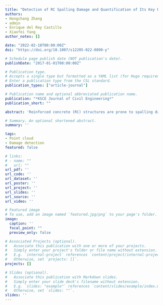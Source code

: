 ```yaml
---
title: "Detection of RC Spalling Damage and Quantification of Its Key Properties from 3D Point Cloud"
authors:
- Hongchang Zhang 
- admin
- Enrique del Rey Castillo
- Xiaofei Yang
author_notes: []

date: "2022-02-18T00:00:00Z"
doi: "https://doi.org/10.1007/s12205-022-0890-y"

# Schedule page publish date (NOT publication's date).
publishDate: "2017-01-01T00:00:00Z"

# Publication type.
# Accepts a single type but formatted as a YAML list (for Hugo requirements).
# Enter a publication type from the CSL standard.
publication_types: ["article-journal"]

# Publication name and optional abbreviated publication name.
publication: "*KSCE Journal of Civil Engineering*"
publication_short: ""

abstract: 'Reinforced concrete (RC) structures are prone to spalling damage. Successful detection and quantification of spalling are critical to monitoring the structural safety condition. Point cloud generated by emerging surveying technologies such as photogrammetry, laser scanning and Light Detection and Ranging (LiDAR) has been growingly used for spalling damage detection. However, little is known about how to automatically extract all key properties of RC spalling from point cloud data (PCD). This paper presents a three-step computational framework to semi-automatically detect the spalling and quantify its key properties in RC columns from PCD. Specifically, it first removes noise points, calibrates the coordinate system of the captured PCD, and horizontally slices the PCD into thin layers for the spalling damaged RC columns. Secondly, the points for undamaged and damaged areas are detected by measuring the location of each point on its horizontal surface and comparing it with the boundary line of the intact column. The points for the exposed reinforcement is then detected by combining the use of boundary curve fitting and the consideration of the circular shape of vertical rebars. Thirdly, the spalling’s surface area and lost concrete volume are calculated by linear interpolation. A full-size RC column after seismic testing was selected for illustration. The findings contribute to the body of knowledge in structural inspection by introducing a new computational approach for detecting and measuring RC spalling damage. Such an automated approach may largely reduce human interventions and make damage detection and quantification more efficient for post-disaster impact assessment and large-scale building condition assessment.'

# Summary. An optional shortened abstract.
summary: ''

tags:
- Point cloud
- Damage detection
featured: false

# links:
# - name: ""
#   url: ""
url_pdf: ''
url_code: ''
url_dataset: ''
url_poster: ''
url_project: ''
url_slides: ''
url_source: ''
url_video: ''

# Featured image
# To use, add an image named `featured.jpg/png` to your page's folder. 
image:
  caption: ''
  focal_point: ""
  preview_only: false

# Associated Projects (optional).
#   Associate this publication with one or more of your projects.
#   Simply enter your project's folder or file name without extension.
#   E.g. `internal-project` references `content/project/internal-project/index.md`.
#   Otherwise, set `projects: []`.
projects: []

# Slides (optional).
#   Associate this publication with Markdown slides.
#   Simply enter your slide deck's filename without extension.
#   E.g. `slides: "example"` references `content/slides/example/index.md`.
#   Otherwise, set `slides: ""`.
slides: ''
---
```


